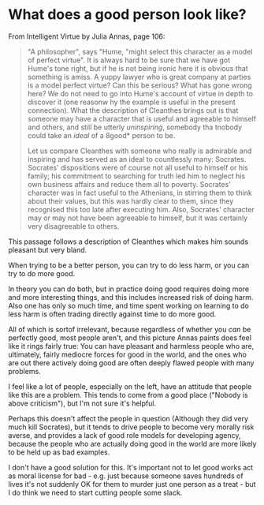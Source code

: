 # What does a good person look like?

From Intelligent Virtue by Julia Annas, page 106:

> "A philosopher", says "Hume, "might select this character as a model of perfect virtue". It is always hard to be sure that we have got Hume's tone right, but if he is not being ironic here it is obvious that something is amiss. A yuppy lawyer who is great company at parties is a model perfect virtue? Can this be serious? What has gone wrong here? We do not need to go into Hume's account of virtue in depth to discover it (one reasonw hy the example is useful in the present connection). What the description of Cleanthes brings out is that someone may have a character that is useful and agreeable to himself and others, and still be utterly *uninspiring*, somebody tha tnobody could take an *ideal* of a 8good* person to be.
>
> Let us compare Cleanthes with someone who really is admirable and inspiring and has served as an ideal to countlessly many: Socrates. Socrates' dispositions were of course not all useful to himself or his family; his commitment to searching for truth led him to neglect his own business affairs and reduce them all to poverty. Socrates' character was in fact useful to the Athenians, in stirring them to think about their values, but this was hardly clear to them, since they recognised this too late after executing him. Also, Socrates' character may or may not have been agreeable to himself, but it was certainly very disagreeable to others.

This passage follows a description of Cleanthes which makes him sounds pleasant but very bland.

When trying to be a better person, you can try to do less harm, or you can try to do more good.

In theory you can do both, but in practice doing good requires doing more and more interesting things, and this includes increased risk of doing harm. Also one has only so much time, and time spent working on learning to do less harm is often trading directly against time to do more good.

All of which is sortof irrelevant, because regardless of whether you *can* be perfectly good, most people aren't, and this picture Annas paints does feel like it rings fairly true: You can have pleasant and harmless people who are, ultimately, fairly mediocre forces for good in the world, and the ones who are out there actively doing good are often deeply flawed people with many problems.

I feel like a lot of people, especially on the left, have an attitude that people like this are a problem. This tends to come from a good place ("Nobody is above criticism"), but I'm not sure it's helpful. 

Perhaps this doesn't affect the people in question (Although they did very much kill Socrates), but it tends to drive people to become very morally risk averse, and provides a lack of good role models for developing agency, because the people who are actually doing good in the world are more likely to be held up as bad examples.

I don't have a good solution for this. It's important not to let good works act as moral license for bad - e.g. just because someone saves hundreds of lives it's not suddenly OK for them to murder just one person as a treat - but I do think we need to start cutting people some slack.
